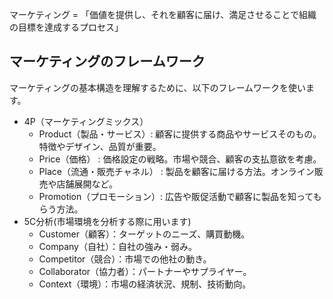 



マーケティング = 「価値を提供し、それを顧客に届け、満足させることで組織の目標を達成するプロセス」




## マーケティングのフレームワーク

マーケティングの基本構造を理解するために、以下のフレームワークを使います。

- 4P（マーケティングミックス）
    - Product（製品・サービス）: 顧客に提供する商品やサービスそのもの。特徴やデザイン、品質が重要。
    - Price（価格） : 価格設定の戦略。市場や競合、顧客の支払意欲を考慮。
    - Place（流通・販売チャネル） : 製品を顧客に届ける方法。オンライン販売や店舗展開など。
    - Promotion（プロモーション）: 広告や販促活動で顧客に製品を知ってもらう方法。
- 5C分析(市場環境を分析する際に用います)
    - Customer（顧客）：ターゲットのニーズ、購買動機。
    - Company（自社）：自社の強み・弱み。
    - Competitor（競合）：市場での他社の動き。
    - Collaborator（協力者）：パートナーやサプライヤー。
    - Context（環境）：市場の経済状況、規制、技術動向。





